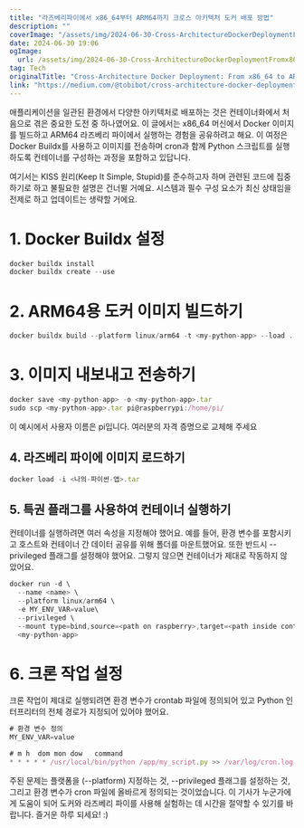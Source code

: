 ```yaml
---
title: "라즈베리파이에서 x86_64부터 ARM64까지 크로스 아키텍처 도커 배포 방법"
description: ""
coverImage: "/assets/img/2024-06-30-Cross-ArchitectureDockerDeploymentFromx86_64toARM64onRaspberryPi_0.png"
date: 2024-06-30 19:06
ogImage: 
  url: /assets/img/2024-06-30-Cross-ArchitectureDockerDeploymentFromx86_64toARM64onRaspberryPi_0.png
tag: Tech
originalTitle: "Cross-Architecture Docker Deployment: From x86_64 to ARM64 on Raspberry Pi"
link: "https://medium.com/@tobibot/cross-architecture-docker-deployment-from-x86-64-to-amd64-on-raspberry-pi-1e097e43b644"
---
```



애플리케이션을 일관된 환경에서 다양한 아키텍처로 배포하는 것은 컨테이너화에서 처음으로 겪은 중요한 도전 중 하나였어요. 이 글에서는 x86_64 머신에서 Docker 이미지를 빌드하고 ARM64 라즈베리 파이에서 실행하는 경험을 공유하려고 해요. 이 여정은 Docker Buildx를 사용하고 이미지를 전송하며 cron과 함께 Python 스크립트를 실행하도록 컨테이너를 구성하는 과정을 포함하고 있답니다.

여기서는 KISS 원리(Keep It Simple, Stupid)를 준수하고자 하며 관련된 코드에 집중하기로 하고 불필요한 설명은 건너뛸 거예요. 시스템과 필수 구성 요소가 최신 상태임을 전제로 하고 업데이트는 생략할 거에요.

# 1. Docker Buildx 설정

```js
docker buildx install
docker buildx create --use
```

<div class="content-ad"></div>

# 2. ARM64용 도커 이미지 빌드하기

```js
docker buildx build --platform linux/arm64 -t <my-python-app> --load .
```

# 3. 이미지 내보내고 전송하기

```js
docker save <my-python-app> -o <my-python-app>.tar
sudo scp <my-python-app>.tar pi@raspberrypi:/home/pi/
```

<div class="content-ad"></div>

이 예시에서 사용자 이름은 pi입니다. 여러분의 자격 증명으로 교체해 주세요

## 4. 라즈베리 파이에 이미지 로드하기

```js
docker load -i <나의-파이썬-앱>.tar
```

## 5. 특권 플래그를 사용하여 컨테이너 실행하기

<div class="content-ad"></div>

컨테이너를 실행하려면 여러 속성을 지정해야 했어요. 예를 들어, 환경 변수를 포함시키고 호스트와 컨테이너 간 데이터 공유를 위해 폴더를 마운트했어요. 또한 반드시 --privileged 플래그를 설정해야 했어요. 그렇지 않으면 컨테이너가 제대로 작동하지 않았어요.

```js
docker run -d \
  --name <name> \
  --platform linux/arm64 \
  -e MY_ENV_VAR=value\
  --privileged \
  --mount type=bind,source=<path on raspberry>,target=<path inside container> \
  <my-python-app>
```

# 6. 크론 작업 설정

크론 작업이 제대로 실행되려면 환경 변수가 crontab 파일에 정의되어 있고 Python 인터프리터의 전체 경로가 지정되어 있어야 했어요.

<div class="content-ad"></div>

```js
# 환경 변수 정의
MY_ENV_VAR=value

# m h  dom mon dow   command
* * * * * /usr/local/bin/python /app/my_script.py >> /var/log/cron.log 2>&1
```

주된 문제는 플랫폼을 (--platform) 지정하는 것, --privileged 플래그를 설정하는 것, 그리고 환경 변수가 cron 파일에 올바르게 정의되는 것이었습니다. 이 기사가 누군가에게 도움이 되어 도커와 라즈베리 파이를 사용해 실험하는 데 시간을 절약할 수 있기를 바랍니다. 즐거운 하루 되세요! :)